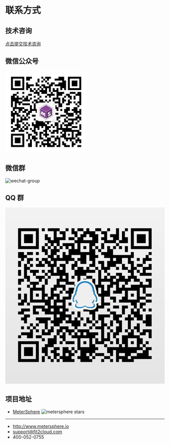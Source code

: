 # 联系方式

## 技术咨询

[点击提交技术咨询][jinshuju]

## 微信公众号

![wechat-official](../img/wechat-official.jpg)

## 微信群

![wechat-group](../img/wechat-group.jpg)

## QQ 群

![qq](../img/qq-group.png)

## 项目地址

- [MeterSphere][metersphere] ![metersphere stars][metersphere stars]

---

- http://www.metersphere.io
- support@fit2cloud.com
- 400-052-0755

[jinshuju]: https://jinshuju.net/
[metersphere]: https://github.com/metersphere/metersphere
[metersphere stars]: https://img.shields.io/github/stars/metersphere/metersphere.svg
